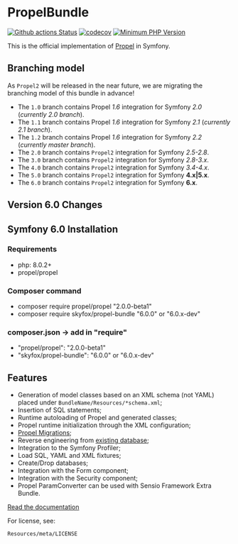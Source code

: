 PropelBundle
============

[![Github actions Status](https://github.com/SkyFoxvn/PropelBundle/actions/workflows/CI%206.0.yml/badge.svg?branch=6.0)](https://github.com/SkyFoxvn/PropelBundle/actions/workflows/CI%206.0.yml)
[![codecov](https://codecov.io/gh/SkyFoxvn/PropelBundle/branch/6.0/graph/badge.svg?token=L1thFB9nOG)](https://codecov.io/gh/SkyFoxvn/PropelBundle)
[![Minimum PHP Version](http://img.shields.io/badge/php-%3E%3D%208.0.2-8892BF.svg)](https://php.net/)


This is the official implementation of [Propel](http://www.propelorm.org/) in Symfony.

## Branching model

As `Propel2` will be released in the near future, we are migrating the branching model of this bundle in advance!

* The `1.0` branch contains Propel *1.6* integration for Symfony *2.0* (*currently 2.0 branch*).
* The `1.1` branch contains Propel *1.6* integration for Symfony *2.1* (*currently 2.1 branch*).
* The `1.2` branch contains Propel *1.6* integration for Symfony *2.2* (*currently master branch*).
* The `2.0` branch contains `Propel2` integration for Symfony *2.5-2.8*.
* The `3.0` branch contains `Propel2` integration for Symfony *2.8-3.x*.
* The `4.0` branch contains `Propel2` integration for Symfony *3.4-4.x*.
* The `5.0` branch contains `Propel2` integration for Symfony **4.x|5.x**.
* The `6.0` branch contains `Propel2` integration for Symfony **6.x**.

## Version 6.0 Changes

## Symfony 6.0 Installation
### Requirements
- php: 8.0.2+
- propel/propel

### Composer command
- composer require propel/propel "2.0.0-beta1"
- composer require skyfox/propel-bundle "6.0.0" or "6.0.x-dev"

### composer.json -> add in "require"
- "propel/propel": "2.0.0-beta1"
- "skyfox/propel-bundle": "6.0.0" or "6.0.x-dev"

## Features

* Generation of model classes based on an XML schema (not YAML) placed under `BundleName/Resources/*schema.xml`;
* Insertion of SQL statements;
* Runtime autoloading of Propel and generated classes;
* Propel runtime initialization through the XML configuration;
* [Propel Migrations](http://propelorm.org/documentation/09-migrations.html);
* Reverse engineering from [existing database](http://propelorm.org/documentation/cookbook/working-with-existing-databases.html);
* Integration to the Symfony Profiler;
* Load SQL, YAML and XML fixtures;
* Create/Drop databases;
* Integration with the Form component;
* Integration with the Security component;
* Propel ParamConverter can be used with Sensio Framework Extra Bundle.

[Read the documentation](http://propelorm.org/documentation/)

For license, see:

    Resources/meta/LICENSE
